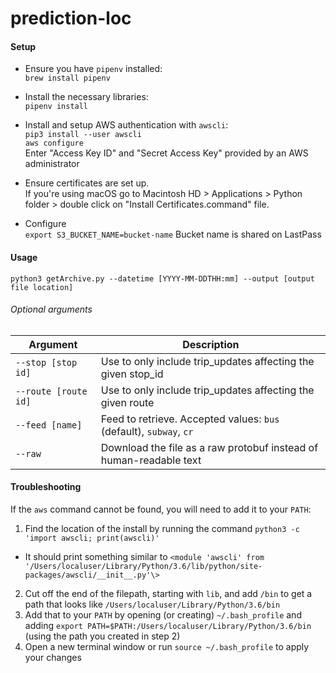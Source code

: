 # prediction-loc

#### Setup
* Ensure you have `pipenv` installed:  
`brew install pipenv`

* Install the necessary libraries:  
`pipenv install`

* Install and setup AWS authentication with `awscli`:  
`pip3 install --user awscli`  
`aws configure`  
Enter "Access Key ID" and "Secret Access Key" provided by an AWS administrator

* Ensure certificates are set up.  
If you're using macOS go to Macintosh HD > Applications > Python folder > double click on "Install Certificates.command" file.

* Configure  
`export S3_BUCKET_NAME=bucket-name`
Bucket name is shared on LastPass

#### Usage

`python3 getArchive.py --datetime [YYYY-MM-DDTHH:mm] --output [output file location]`

###### Optional arguments

|       Argument       |                            Description                             |
| -------------------- | ------------------------------------------------------------------ |
| `--stop [stop id]`   | Use to only include trip_updates affecting the given stop_id       |
| `--route [route id]` | Use to only include trip_updates affecting the given route         |
| `--feed [name]`      | Feed to retrieve. Accepted values: `bus` (default), `subway`, `cr` |
| `--raw`              | Download the file as a raw protobuf instead of human-readable text |

#### Troubleshooting

If the `aws` command cannot be found, you will need to add it to your `PATH`:
1. Find the location of the install by running the command `python3 -c 'import awscli; print(awscli)'`
  - It should print something similar to  `<module 'awscli' from '/Users/localuser/Library/Python/3.6/lib/python/site-packages/awscli/__init__.py'\>`
2. Cut off the end of the filepath, starting with `lib`, and add `/bin` to get a path that looks like `/Users/localuser/Library/Python/3.6/bin`
3. Add that to your `PATH` by opening (or creating) `~/.bash_profile` and adding `export PATH=$PATH:/Users/localuser/Library/Python/3.6/bin` (using the path you created in step 2)
4. Open a new terminal window or run `source ~/.bash_profile` to apply your changes

